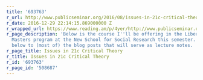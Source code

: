 ```yaml
---
title: '693763'
r_url: http://www.publicseminar.org/2016/08/issues-in-21c-critical-theory/
r_date: 2016-12-29 22:14:15.869000000 Z
r_wrapped_url: https://www.reading.am/p/4yer/http://www.publicseminar.org/2016/08/issues-in-21c-critical-theory/
r_page_description: 'Below is the course I''ll be offering in the Liberal Studies
  Masters program at the New School for Social Research this semester. There''s links
  below to (most of) the blog posts that will serve as lecture notes.  GLIB 5555 '
r_page_title: Issues in 21c Critical Theory
r_title: Issues in 21c Critical Theory
r_id: '693763'
r_page_id: '508687'
---
```


